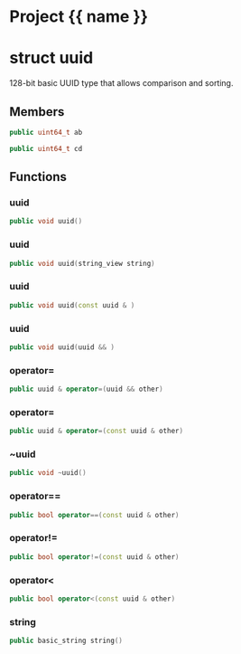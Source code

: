 <script setup>
import {useRoute} from 'vitepress'
const {path} = useRoute()
const tokens = path.split('/')
const words = tokens[2].split('-');
for (let i = 0; i < words.length; i++) {
    words[i] = words[i].charAt(0).toUpperCase() + words[i].slice(1);
    words[i] = words[i].replace('geode', 'Geode')
}
const name = words.join('-');
</script>
# Project {{ name }}

# struct uuid


 128-bit basic UUID type that allows comparison and sorting.



## Members

```cpp
public uint64_t ab

```

```cpp
public uint64_t cd

```



## Functions

### uuid

```cpp
public void uuid()
```


### uuid

```cpp
public void uuid(string_view string)
```


### uuid

```cpp
public void uuid(const uuid & )
```


### uuid

```cpp
public void uuid(uuid && )
```


### operator=

```cpp
public uuid & operator=(uuid && other)
```


### operator=

```cpp
public uuid & operator=(const uuid & other)
```


### ~uuid

```cpp
public void ~uuid()
```


### operator==

```cpp
public bool operator==(const uuid & other)
```


### operator!=

```cpp
public bool operator!=(const uuid & other)
```


### operator<

```cpp
public bool operator<(const uuid & other)
```


### string

```cpp
public basic_string string()
```




